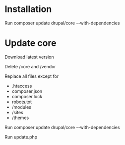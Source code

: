 # Installation

Run composer update drupal/core --with-dependencies


# Update core

Download latest version

Delete /core and /vendor

Replace all files except for
  - .htaccess
  - composer.json
  - composer.lock
  - robots.txt
  - /modules
  - /sites
  - /themes

Run composer update drupal/core --with-dependencies

Run update.php
